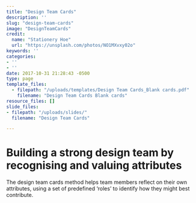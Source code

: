 ```yaml
---
title: "Design Team Cards"
description: ''
slug: "design-team-cards"
image: "DesignTeamCards"
credit:
  name: "Stationery Hoe"
  url: "https://unsplash.com/photos/NO1MXvxy02o"
keywords: ''
categories:
- ''
- ''
date: 2017-10-31 21:28:43 -0500
type: page
template_files:
  - filepath: "/uploads/templates/Design Team Cards_Blank cards.pdf"
    filename: "Design Team Cards Blank cards"
resource_files: []
slide_files:
- filepath: "/uploads/slides/"
  filename: "Design Team Cards"

---
```

# Building a strong design team by recognising and valuing attributes

The design team cards method helps team members reflect on their own attributes, using a set of predefined ‘roles’ to identify how they might best contribute.
